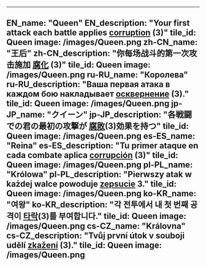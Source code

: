 ---

EN_name: "Queen"
EN_description: "Your first attack each battle applies  <u>corruption</u> (3)"
tile_id: Queen
image: /images/Queen.png
zh-CN_name: "王后"
zh-CN_description: "你每场战斗的第一次攻击施加 <u>腐化</u> (3)"
tile_id: Queen
image: /images/Queen.png
ru-RU_name: "Королева"
ru-RU_description: "Ваша первая атака в каждом бою накладывает  <u>осквернение</u> (3)."
tile_id: Queen
image: /images/Queen.png
jp-JP_name: "クイーン"
jp-JP_description: "各戦闘での君の最初の攻撃が <u>腐敗</u>(3)効果を持つ"
tile_id: Queen
image: /images/Queen.png
es-ES_name: "Reina"
es-ES_description: "Tu primer ataque en cada combate aplica  <u>corrupción</u> (3)"
tile_id: Queen
image: /images/Queen.png
pl-PL_name: "Królowa"
pl-PL_description: "Pierwszy atak w każdej walce powoduje  <u>zepsucie</u> 3."
tile_id: Queen
image: /images/Queen.png
ko-KR_name: "여왕"
ko-KR_description: "각 전투에서 내 첫 번째 공격이  <u>타락</u>(3)를 부여합니다."
tile_id: Queen
image: /images/Queen.png
cs-CZ_name: "Královna"
cs-CZ_description: "Tvůj první útok v souboji udělí  <u>zkažení</u> (3)."
tile_id: Queen
image: /images/Queen.png
---